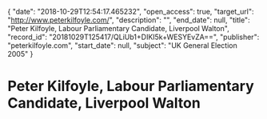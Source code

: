 {
  "date": "2018-10-29T12:54:17.465232", 
  "open_access": true, 
  "target_url": "http://www.peterkilfoyle.com/", 
  "description": "", 
  "end_date": null, 
  "title": "Peter Kilfoyle, Labour Parliamentary Candidate, Liverpool Walton", 
  "record_id": "20181029T125417/QLiUb1+DIKI5k+WESYEvZA==", 
  "publisher": "peterkilfoyle.com", 
  "start_date": null, 
  "subject": "UK General Election 2005"
}

# Peter Kilfoyle, Labour Parliamentary Candidate, Liverpool Walton

